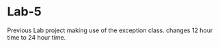 # Lab-5
Previous Lab project making use of the exception class. changes 12 hour time to 24 hour time.
